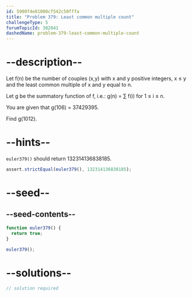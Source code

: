 ```yaml
---
id: 5900f4e81000cf542c50fffa
title: "Problem 379: Least common multiple count"
challengeType: 5
forumTopicId: 302041
dashedName: problem-379-least-common-multiple-count
---
```


# --description--

Let f(n) be the number of couples (x,y) with x and y positive integers, x ≤ y and the least common multiple of x and y equal to n.

Let g be the summatory function of f, i.e.: g(n) = ∑ f(i) for 1 ≤ i ≤ n.

You are given that g(106) = 37429395.

Find g(1012).

# --hints--

`euler379()` should return 132314136838185.

```js
assert.strictEqual(euler379(), 132314136838185);
```

# --seed--

## --seed-contents--

```js
function euler379() {
  return true;
}

euler379();
```

# --solutions--

```js
// solution required
```
